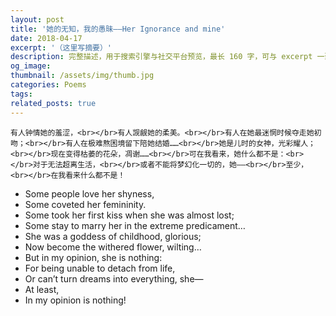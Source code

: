 ```yaml
---
layout: post
title: '她的无知，我的愚昧——Her Ignorance and mine'
date: 2018-04-17
excerpt: '（这里写摘要）'
description: 完整描述，用于搜索引擎与社交平台预览，最长 160 字，可与 excerpt 一致
og_image: 
thumbnail: /assets/img/thumb.jpg
categories: Poems
tags: 
related_posts: true
---
```


```
有人钟情她的羞涩，<br></br>有人觊觎她的柔美。<br></br>有人在她最迷惘时候夺走她初吻；<br></br>有人在极难熬困境留下陪她结婚……<br></br>她是儿时的女神，光彩耀人；<br></br>现在变得枯萎的花朵，凋谢……<br></br>可在我看来，她什么都不是：<br></br>对于无法超离生活，<br></br>或者不能将梦幻化一切的，她——<br></br>至少，<br></br>在我看来什么都不是！
```

- Some people love her shyness,
- Some coveted her femininity.
- Some took her first kiss when she was almost lost;
- Some stay to marry her in the extreme predicament…
- She was a goddess of childhood, glorious;
- Now become the withered flower, wilting…
- But in my opinion, she is nothing:
- For being unable to detach from life,
- Or can’t turn dreams into everything, she—
- At least,
- In my opinion is nothing!